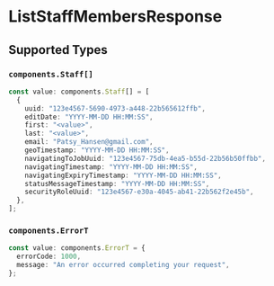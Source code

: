# ListStaffMembersResponse


## Supported Types

### `components.Staff[]`

```typescript
const value: components.Staff[] = [
  {
    uuid: "123e4567-5690-4973-a448-22b565612ffb",
    editDate: "YYYY-MM-DD HH:MM:SS",
    first: "<value>",
    last: "<value>",
    email: "Patsy_Hansen@gmail.com",
    geoTimestamp: "YYYY-MM-DD HH:MM:SS",
    navigatingToJobUuid: "123e4567-75db-4ea5-b55d-22b56b50ffbb",
    navigatingTimestamp: "YYYY-MM-DD HH:MM:SS",
    navigatingExpiryTimestamp: "YYYY-MM-DD HH:MM:SS",
    statusMessageTimestamp: "YYYY-MM-DD HH:MM:SS",
    securityRoleUuid: "123e4567-e30a-4045-ab41-22b562f2e45b",
  },
];
```

### `components.ErrorT`

```typescript
const value: components.ErrorT = {
  errorCode: 1000,
  message: "An error occurred completing your request",
};
```

